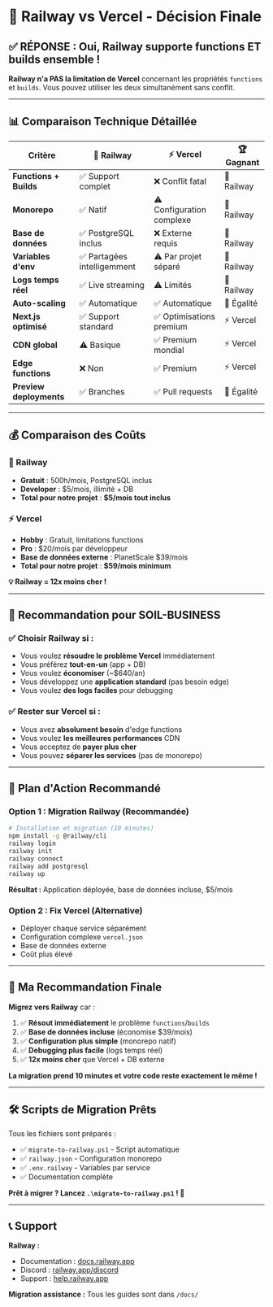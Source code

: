 # 🎯 Railway vs Vercel - Décision Finale

## ✅ RÉPONSE : Oui, Railway supporte functions ET builds ensemble !

**Railway n'a PAS la limitation de Vercel** concernant les propriétés `functions` et `builds`. Vous pouvez utiliser les deux simultanément sans conflit.

---

## 📊 Comparaison Technique Détaillée

| Critère | 🚂 Railway | ⚡ Vercel | 🏆 Gagnant |
|---------|------------|-----------|------------|
| **Functions + Builds** | ✅ Support complet | ❌ Conflit fatal | 🚂 Railway |
| **Monorepo** | ✅ Natif | ⚠️ Configuration complexe | 🚂 Railway |
| **Base de données** | ✅ PostgreSQL inclus | ❌ Externe requis | 🚂 Railway |
| **Variables d'env** | ✅ Partagées intelligemment | ⚠️ Par projet séparé | 🚂 Railway |
| **Logs temps réel** | ✅ Live streaming | ⚠️ Limités | 🚂 Railway |
| **Auto-scaling** | ✅ Automatique | ✅ Automatique | 🤝 Égalité |
| **Next.js optimisé** | ✅ Support standard | ✅ Optimisations premium | ⚡ Vercel |
| **CDN global** | ⚠️ Basique | ✅ Premium mondial | ⚡ Vercel |
| **Edge functions** | ❌ Non | ✅ Premium | ⚡ Vercel |
| **Preview deployments** | ✅ Branches | ✅ Pull requests | 🤝 Égalité |

---

## 💰 Comparaison des Coûts

### 🚂 Railway
- **Gratuit** : 500h/mois, PostgreSQL inclus
- **Developer** : $5/mois, illimité + DB
- **Total pour notre projet** : **$5/mois tout inclus**

### ⚡ Vercel
- **Hobby** : Gratuit, limitations functions
- **Pro** : $20/mois par développeur
- **Base de données externe** : PlanetScale $39/mois
- **Total pour notre projet** : **$59/mois minimum**

**💡 Railway = 12x moins cher !**

---

## 🎯 Recommandation pour SOIL-BUSINESS

### ✅ **Choisir Railway si :**
- Vous voulez **résoudre le problème Vercel** immédiatement
- Vous préférez **tout-en-un** (app + DB)
- Vous voulez **économiser** (~$640/an)
- Vous développez une **application standard** (pas besoin edge)
- Vous voulez **des logs faciles** pour debugging

### ✅ **Rester sur Vercel si :**
- Vous avez **absolument besoin** d'edge functions
- Vous voulez **les meilleures performances** CDN
- Vous acceptez de **payer plus cher**
- Vous pouvez **séparer les services** (pas de monorepo)

---

## 🚀 Plan d'Action Recommandé

### Option 1 : Migration Railway (Recommandée)
```bash
# Installation et migration (10 minutes)
npm install -g @railway/cli
railway login
railway init
railway connect
railway add postgresql
railway up
```

**Résultat :** Application déployée, base de données incluse, $5/mois

### Option 2 : Fix Vercel (Alternative)
- Déployer chaque service séparément
- Configuration complexe `vercel.json`
- Base de données externe
- Coût plus élevé

---

## 🎯 Ma Recommandation Finale

**Migrez vers Railway** car :

1. ✅ **Résout immédiatement** le problème `functions`/`builds`
2. ✅ **Base de données incluse** (économise $39/mois)
3. ✅ **Configuration plus simple** (monorepo natif)
4. ✅ **Debugging plus facile** (logs temps réel)
5. ✅ **12x moins cher** que Vercel + DB externe

**La migration prend 10 minutes et votre code reste exactement le même !**

---

## 🛠️ Scripts de Migration Prêts

Tous les fichiers sont préparés :
- ✅ `migrate-to-railway.ps1` - Script automatique
- ✅ `railway.json` - Configuration monorepo
- ✅ `.env.railway` - Variables par service
- ✅ Documentation complète

**Prêt à migrer ? Lancez `.\migrate-to-railway.ps1` ! 🚀**

---

## 📞 Support

**Railway :**
- Documentation : [docs.railway.app](https://docs.railway.app)
- Discord : [railway.app/discord](https://railway.app/discord)
- Support : [help.railway.app](https://help.railway.app)

**Migration assistance :** Tous les guides sont dans `/docs/`